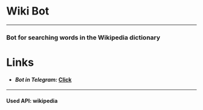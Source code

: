 # __Wiki Bot__

---
### Bot for searching words in the Wikipedia dictionary
# __Links__

- #### _Bot in Telegram:_      [Click](t.me/greetingsIL_bot)


----

#### Used API: wikipedia
